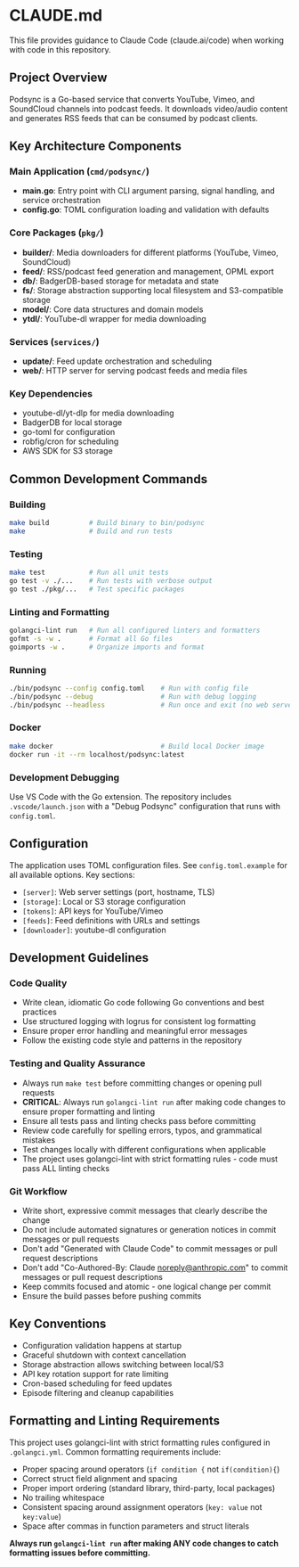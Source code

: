# CLAUDE.md

This file provides guidance to Claude Code (claude.ai/code) when working with code in this repository.

## Project Overview

Podsync is a Go-based service that converts YouTube, Vimeo, and SoundCloud channels into podcast feeds. It downloads video/audio content and generates RSS feeds that can be consumed by podcast clients.

## Key Architecture Components

### Main Application (`cmd/podsync/`)
- **main.go**: Entry point with CLI argument parsing, signal handling, and service orchestration
- **config.go**: TOML configuration loading and validation with defaults

### Core Packages (`pkg/`)
- **builder/**: Media downloaders for different platforms (YouTube, Vimeo, SoundCloud)
- **feed/**: RSS/podcast feed generation and management, OPML export
- **db/**: BadgerDB-based storage for metadata and state
- **fs/**: Storage abstraction supporting local filesystem and S3-compatible storage
- **model/**: Core data structures and domain models
- **ytdl/**: YouTube-dl wrapper for media downloading

### Services (`services/`)
- **update/**: Feed update orchestration and scheduling
- **web/**: HTTP server for serving podcast feeds and media files

### Key Dependencies
- youtube-dl/yt-dlp for media downloading
- BadgerDB for local storage
- go-toml for configuration
- robfig/cron for scheduling
- AWS SDK for S3 storage

## Common Development Commands

### Building
```bash
make build          # Build binary to bin/podsync
make                # Build and run tests
```

### Testing
```bash
make test           # Run all unit tests
go test -v ./...    # Run tests with verbose output
go test ./pkg/...   # Test specific packages
```

### Linting and Formatting
```bash
golangci-lint run   # Run all configured linters and formatters
gofmt -s -w .       # Format all Go files
goimports -w .      # Organize imports and format
```

### Running
```bash
./bin/podsync --config config.toml    # Run with config file
./bin/podsync --debug                 # Run with debug logging
./bin/podsync --headless              # Run once and exit (no web server)
```

### Docker
```bash
make docker                           # Build local Docker image
docker run -it --rm localhost/podsync:latest
```

### Development Debugging
Use VS Code with the Go extension. The repository includes `.vscode/launch.json` with a "Debug Podsync" configuration that runs with `config.toml`.

## Configuration

The application uses TOML configuration files. See `config.toml.example` for all available options. Key sections:
- `[server]`: Web server settings (port, hostname, TLS)
- `[storage]`: Local or S3 storage configuration  
- `[tokens]`: API keys for YouTube/Vimeo
- `[feeds]`: Feed definitions with URLs and settings
- `[downloader]`: youtube-dl configuration

## Development Guidelines

### Code Quality
- Write clean, idiomatic Go code following Go conventions and best practices
- Use structured logging with logrus for consistent log formatting
- Ensure proper error handling and meaningful error messages
- Follow the existing code style and patterns in the repository

### Testing and Quality Assurance
- Always run `make test` before committing changes or opening pull requests
- **CRITICAL**: Always run `golangci-lint run` after making code changes to ensure proper formatting and linting
- Ensure all tests pass and linting checks pass before committing
- Review code carefully for spelling errors, typos, and grammatical mistakes
- Test changes locally with different configurations when applicable
- The project uses golangci-lint with strict formatting rules - code must pass ALL linting checks

### Git Workflow
- Write short, expressive commit messages that clearly describe the change
- Do not include automated signatures or generation notices in commit messages or pull requests
- Don't add "Generated with Claude Code" to commit messages or pull request descriptions
- Don't add "Co-Authored-By: Claude noreply@anthropic.com" to commit messages or pull request descriptions
- Keep commits focused and atomic - one logical change per commit
- Ensure the build passes before pushing commits

## Key Conventions

- Configuration validation happens at startup
- Graceful shutdown with context cancellation
- Storage abstraction allows switching between local/S3
- API key rotation support for rate limiting
- Cron-based scheduling for feed updates
- Episode filtering and cleanup capabilities

## Formatting and Linting Requirements

This project uses golangci-lint with strict formatting rules configured in `.golangci.yml`. Common formatting requirements include:

- Proper spacing around operators (`if condition {` not `if(condition){`)
- Correct struct field alignment and spacing
- Proper import ordering (standard library, third-party, local packages)
- No trailing whitespace
- Consistent spacing around assignment operators (`key: value` not `key:value`)
- Space after commas in function parameters and struct literals

**Always run `golangci-lint run` after making ANY code changes to catch formatting issues before committing.**